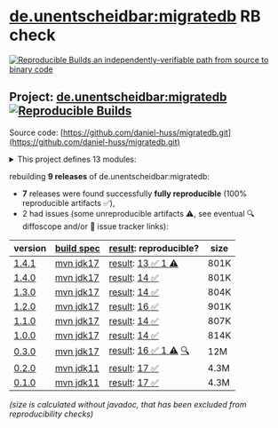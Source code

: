 [de.unentscheidbar:migratedb](https://central.sonatype.com/artifact/de.unentscheidbar/migratedb/versions) RB check
=======

[![Reproducible Builds](https://reproducible-builds.org/images/logos/rb.svg) an independently-verifiable path from source to binary code](https://reproducible-builds.org/)

## Project: [de.unentscheidbar:migratedb](https://central.sonatype.com/artifact/de.unentscheidbar/migratedb/versions) [![Reproducible Builds](https://img.shields.io/endpoint?url=https://raw.githubusercontent.com/jvm-repo-rebuild/reproducible-central/master/content/de/unentscheidbar/migratedb/badge.json)](https://github.com/jvm-repo-rebuild/reproducible-central/blob/master/content/de/unentscheidbar/migratedb/README.md)

Source code: [https://github.com/daniel-huss/migratedb.git](https://github.com/daniel-huss/migratedb.git)

<details><summary>This project defines 13 modules:</summary>

* [de.unentscheidbar:migratedb](https://central.sonatype.com/artifact/de.unentscheidbar/migratedb/overview)
* [de.unentscheidbar:migratedb-commandline](https://central.sonatype.com/artifact/de.unentscheidbar/migratedb-commandline/overview)
* [de.unentscheidbar:migratedb-core](https://central.sonatype.com/artifact/de.unentscheidbar/migratedb-core/overview)
* [de.unentscheidbar:migratedb-dependency-downloader](https://central.sonatype.com/artifact/de.unentscheidbar/migratedb-dependency-downloader/overview)
* [de.unentscheidbar:migratedb-gradle-plugin](https://central.sonatype.com/artifact/de.unentscheidbar/migratedb-gradle-plugin/overview)
* [de.unentscheidbar:migratedb-integration-tests](https://central.sonatype.com/artifact/de.unentscheidbar/migratedb-integration-tests/overview)
* [de.unentscheidbar:migratedb-maven-plugin](https://central.sonatype.com/artifact/de.unentscheidbar/migratedb-maven-plugin/overview)
* [de.unentscheidbar:migratedb-scanner](https://central.sonatype.com/artifact/de.unentscheidbar/migratedb-scanner/overview)
* [de.unentscheidbar:migratedb-spring-boot-v3](https://central.sonatype.com/artifact/de.unentscheidbar/migratedb-spring-boot-v3/overview)
* [de.unentscheidbar:migratedb-spring-boot-v3-autoconfig](https://central.sonatype.com/artifact/de.unentscheidbar/migratedb-spring-boot-v3-autoconfig/overview)
* [de.unentscheidbar:migratedb-spring-boot-v3-starter](https://central.sonatype.com/artifact/de.unentscheidbar/migratedb-spring-boot-v3-starter/overview)
* [de.unentscheidbar:migratedb-test-report-aggregator](https://central.sonatype.com/artifact/de.unentscheidbar/migratedb-test-report-aggregator/overview)
* [de.unentscheidbar:migratedb-testlib](https://central.sonatype.com/artifact/de.unentscheidbar/migratedb-testlib/overview)
</details>

rebuilding **9 releases** of de.unentscheidbar:migratedb:
- **7** releases were found successfully **fully reproducible** (100% reproducible artifacts :white_check_mark:),
- 2 had issues (some unreproducible artifacts :warning:, see eventual :mag: diffoscope and/or :memo: issue tracker links):

| version | [build spec](/BUILDSPEC.md) | [result](https://reproducible-builds.org/docs/jvm/): reproducible? | size |
| -- | --------- | ------ | -- |
| [1.4.1](https://central.sonatype.com/artifact/de.unentscheidbar/migratedb/1.4.1/pom) | [mvn jdk17](migratedb-1.4.1.buildspec) | [result](migratedb-1.4.1.buildinfo): [13 :white_check_mark:  1 :warning:](migratedb-1.4.1.buildcompare) | 801K |
| [1.4.0](https://central.sonatype.com/artifact/de.unentscheidbar/migratedb/1.4.0/pom) | [mvn jdk17](migratedb-1.4.0.buildspec) | [result](migratedb-1.4.0.buildinfo): [14 :white_check_mark: ](migratedb-1.4.0.buildcompare) | 801K |
| [1.3.0](https://central.sonatype.com/artifact/de.unentscheidbar/migratedb/1.3.0/pom) | [mvn jdk17](migratedb-1.3.0.buildspec) | [result](migratedb-1.3.0.buildinfo): [14 :white_check_mark: ](migratedb-1.3.0.buildcompare) | 804K |
| [1.2.0](https://central.sonatype.com/artifact/de.unentscheidbar/migratedb/1.2.0/pom) | [mvn jdk17](migratedb-1.2.0.buildspec) | [result](migratedb-1.2.0.buildinfo): [16 :white_check_mark: ](migratedb-1.2.0.buildcompare) | 901K |
| [1.1.0](https://central.sonatype.com/artifact/de.unentscheidbar/migratedb/1.1.0/pom) | [mvn jdk17](migratedb-1.1.0.buildspec) | [result](migratedb-1.1.0.buildinfo): [14 :white_check_mark: ](migratedb-1.1.0.buildcompare) | 807K |
| [1.0.0](https://central.sonatype.com/artifact/de.unentscheidbar/migratedb/1.0.0/pom) | [mvn jdk17](migratedb-1.0.0.buildspec) | [result](migratedb-1.0.0.buildinfo): [14 :white_check_mark: ](migratedb-1.0.0.buildcompare) | 814K |
| [0.3.0](https://central.sonatype.com/artifact/de.unentscheidbar/migratedb/0.3.0/pom) | [mvn jdk17](migratedb-0.3.0.buildspec) | [result](migratedb-0.3.0.buildinfo): [16 :white_check_mark:  1 :warning:](migratedb-0.3.0.buildcompare) [:mag:](migratedb-0.3.0.diffoscope) | 12M |
| [0.2.0](https://central.sonatype.com/artifact/de.unentscheidbar/migratedb/0.2.0/pom) | [mvn jdk11](migratedb-0.2.0.buildspec) | [result](migratedb-0.2.0.buildinfo): [17 :white_check_mark: ](migratedb-0.2.0.buildcompare) | 4.3M |
| [0.1.0](https://central.sonatype.com/artifact/de.unentscheidbar/migratedb/0.1.0/pom) | [mvn jdk11](migratedb-0.1.0.buildspec) | [result](migratedb-0.1.0.buildinfo): [17 :white_check_mark: ](migratedb-0.1.0.buildcompare) | 4.3M |

<i>(size is calculated without javadoc, that has been excluded from reproducibility checks)</i>
